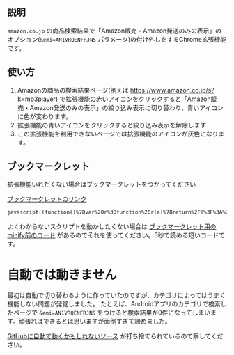 ## 説明

`amazon.co.jp` の商品検索結果で「Amazon販売・Amazon発送のみの表示」のオプション(`&emi=AN1VRQENFRJN5` パラメータ)の付け外しをするChrome拡張機能です。

## 使い方

1. Amazonの商品の検索結果ページ(例えば https://www.amazon.co.jp/s?k=mp3player) で拡張機能の赤いアイコンをクリックすると「Amazon販売・Amazon発送のみの表示」の絞り込み表示に切り替わり、青いアイコンに色が変わります。
2. 拡張機能の青いアイコンをクリックすると絞り込み表示を解除します
3. この拡張機能を利用できないページでは拡張機能のアイコンが灰色になります。

## ブックマークレット

拡張機能いれたくない場合はブックマークレットをつかってください

[ブックマークレットのリンク][1]

   [1]: javascript:(function()%7Bvar%20r%3Dfunction%20r(e)%7Breturn%2F(%3F%3A%253A%7C%3D)AN1VRQENFRJN5%26%2Fi.test(e%2B%22%26%22)%7D%3Bvar%20t%3Dfunction%20t(e)%7Bif(!e)%7Breturn%20false%7De%3De.toLowerCase()%3Breturn%20e.indexOf(%22https%3A%2F%2Famazon.co.jp%2Fs%3F%22)%3D%3D%3D0%7C%7Ce.indexOf(%22https%3A%2F%2Fwww.amazon.co.jp%2Fs%3F%22)%3D%3D%3D0%7D%3Bvar%20a%3Dfunction%20a(e)%7Bvar%20n%3De.href%3Bif(!t(n))%7Breturn%7Dif(r(n))%7Be.replace(n.replace(%2F(%5B%3F%26%5D)%5B%5E%3D%5D%2B%3D%5B%5E%26%5D*AN1VRQENFRJN5(%26%7C%24)%2Fgi%2C%22%241%22))%7Delse%7Be.replace(n%2B%22%26emi%3DAN1VRQENFRJN5%22)%7D%7D%3Ba(window.location)%7D)()%3B

```txt
javascript:(function()%7Bvar%20r%3Dfunction%20r(e)%7Breturn%2F(%3F%3A%253A%7C%3D)AN1VRQENFRJN5%26%2Fi.test(e%2B%22%26%22)%7D%3Bvar%20t%3Dfunction%20t(e)%7Bif(!e)%7Breturn%20false%7De%3De.toLowerCase()%3Breturn%20e.indexOf(%22https%3A%2F%2Famazon.co.jp%2Fs%3F%22)%3D%3D%3D0%7C%7Ce.indexOf(%22https%3A%2F%2Fwww.amazon.co.jp%2Fs%3F%22)%3D%3D%3D0%7D%3Bvar%20a%3Dfunction%20a(e)%7Bvar%20n%3De.href%3Bif(!t(n))%7Breturn%7Dif(r(n))%7Be.replace(n.replace(%2F(%5B%3F%26%5D)%5B%5E%3D%5D%2B%3D%5B%5E%26%5D*AN1VRQENFRJN5(%26%7C%24)%2Fgi%2C%22%241%22))%7Delse%7Be.replace(n%2B%22%26emi%3DAN1VRQENFRJN5%22)%7D%7D%3Ba(window.location)%7D)()%3B
```

よくわからないスクリプトを動かしたくない場合は [ブックマークレット用のminify前のコード](https://github.com/hazurupuzzle/amazon-emi-AN1VRQENFRJN5/blob/main/bookmarklet.js) があるのでそれを使ってください。3秒で読める短いコードです。

# 自動では動きません

最初は自動で切り替わるように作っていたのですが、カテゴリによってはうまく機能しない問題が発覚しました。
たとえば、Androidアプリのカテゴリで検索したページで `&emi=AN1VRQENFRJN5` をつけると検索結果が0件になってしまいます。頑張ればできるとは思いますが面倒すぎて諦めました。

[GitHubに自動で動くかもしれないソース](https://github.com/hazurupuzzle/amazon-emi-AN1VRQENFRJN5/blob/main/bg_for_auto.js) が打ち捨てられているので察してください。

